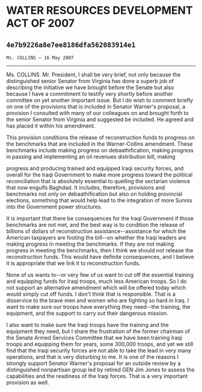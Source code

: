 # WATER RESOURCES DEVELOPMENT ACT OF 2007
## `4e7b9226a8e7ee8186dfa562083914e1`
`Ms. COLLINS — 16 May 2007`

---


Ms. COLLINS. Mr. President, I shall be very brief, not only because 
the distinguished senior Senator from Virginia has done a superb job of 
describing the initiative we have brought before the Senate but also 
because I have a commitment to testify very shortly before another 
committee on yet another important issue. But I do wish to comment 
briefly on one of the provisions that is included in Senator Warner's 
proposal, a provision I consulted with many of our colleagues on and 
brought forth to the senior Senator from Virginia and suggested be 
included. He agreed and has placed it within his amendment.

This provision conditions the release of reconstruction funds to 
progress on the benchmarks that are included in the Warner-Collins 
amendment. These benchmarks include making progress on 
debaathification, making progress in passing and implementing an oil 
revenues distribution bill, making


progress and producing trained and equipped Iraqi security forces, and 
overall for the Iraqi Government to make more progress toward the 
political reconciliation that is absolutely essential to quelling the 
sectarian violence that now engulfs Baghdad. It includes, therefore, 
provisions and benchmarks not only on debaathification but also on 
holding provincial elections, something that would help lead to the 
integration of more Sunnis into the Government power structures.

It is important that there be consequences for the Iraqi Government 
if those benchmarks are not met, and the best way is to condition the 
release of billions of dollars of reconstruction assistance--assistance 
for which the American taxpayers are footing the bill--on whether the 
Iraqi leaders are making progress in meeting the benchmarks. If they 
are not making progress in meeting the benchmarks, then I think we 
should not release the reconstruction funds. This would have definite 
consequences, and I believe it is appropriate that we link it to 
reconstruction funds.

None of us wants to--or very few of us want to cut off the essential 
training and equipping funds for Iraqi troops, much less American 
troops. So I do not support an alternative amendment which will be 
offered today which would simply cut off funds. I don't think that is 
responsible. That is a disservice to the brave men and women who are 
fighting so hard in Iraq. I want to make sure our troops have 
everything they need--the training, the equipment, and the support to 
carry out their dangerous mission.

I also want to make sure the Iraqi troops have the training and the 
equipment they need, but I share the frustration of the former chairman 
of the Senate Armed Services Committee that we have been training Iraqi 
troops and equipping them for years, some 300,000 troops, and yet we 
still find that the Iraqi security forces are not able to take the lead 
in very many operations, and that is very disturbing to me. It is one 
of the reasons I strongly support Senator Warner's proposal for an 
outside review by a distinguished nonpartisan group led by retired GEN 
Jim Jones to assess the capabilities and the readiness of the Iraqi 
forces. That is a very important provision as well.